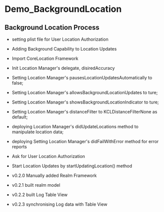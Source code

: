 # Demo_BackgroundLocation

## Background Location Process

- setting plist file for User Location Authorization
- Adding Background Capability to Location Updates

- Import CoreLocation Framework
- Init Location Manager's delegate, disiredAccuracy

- Setting Location Manager's pausesLocationUpdatesAutomatically to false; 
- Setting Location Manager's allowsBackgroundLocationUpdates to ture;
- Setting Location Manager's showsBackgroundLocationIndicator to ture;
- Setting Location Manager's distanceFilter  to KCLDistanceFilterNone as default;
- deploying Location Manager's didUpdateLocations method to manipulate location data;
- deploying Setting Location Manager's didFailWithError method for error reports

- Ask for User Location Authorization
- Start Location Updates by startUpdatingLocation() method

- v0.2.0 Manually added Realm Framework
- v0.2.1 built realm model
- v0.2.2 built Log Table View
- v0.2.3 synchronising Log data with Table View
